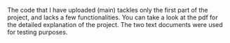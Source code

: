 The code that I have uploaded (main) tackles only the first part of the project, and lacks a few functionalities. You can take a look at the pdf for the detailed explanation of the project. The two text documents were used for testing purposes.
